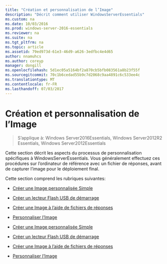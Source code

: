 ```yaml
---
title: "Création et personnalisation de l’Image"
description: "Décrit comment utiliser WindowsServerEssentials"
ms.custom: na
ms.date: 10/03/2016
ms.prod: windows-server-2016-essentials
ms.reviewer: na
ms.suite: na
ms.tgt_pltfrm: na
ms.topic: article
ms.assetid: 79ed973d-61e3-46d9-a626-3edfbc4e4d65
author: nnamuhcs
ms.author: coreyp
manager: dongill
ms.openlocfilehash: 5d1ec05a5164bf2a870cb5bfb083561a8b23f55f
ms.sourcegitcommit: 70c1b6cedad55b9c7d2068c9aa4891c6c533ee4c
ms.translationtype: MT
ms.contentlocale: fr-FR
ms.lasthandoff: 07/03/2017
---
```

# <a name="creating-and-customizing-the-image"></a>Création et personnalisation de l’Image

>S’applique à: Windows Server2016Essentials, Windows Server2012R2 Essentials, Windows Server2012Essentials

Cette section décrit les aspects du processus de personnalisation spécifiques à WindowsServerEssentials. Vous généralement effectuez ces procédures sur l’ordinateur de référence avec un fichier de réponses, avant de capturer l’image pour le déploiement final.  
  
 Cette section comprend les rubriques suivantes:  
  

-   [Créer une Image personnalisée Simple](Create-a-Simple-Customized-Image.md)  
  
-   [Créer un lecteur Flash USB de démarrage](Create-a-Bootable-USB-Flash-Drive.md)  
  
-   [Créer une Image à l’aide de fichiers de réponses](Create-an-Image-By-Using-Answer-Files.md)  
  
-   [Personnaliser l’Image](Customize-the-Image.md)

-   [Créer une Image personnalisée Simple](../install/Create-a-Simple-Customized-Image.md)  
  
-   [Créer un lecteur Flash USB de démarrage](../install/Create-a-Bootable-USB-Flash-Drive.md)  
  
-   [Créer une Image à l’aide de fichiers de réponses](../install/Create-an-Image-By-Using-Answer-Files.md)  
  
-   [Personnaliser l’Image](../install/Customize-the-Image.md)

